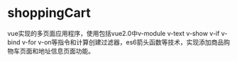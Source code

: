 # shoppingCart
vue实现的多页面应用程序，使用包括vue2.0中v-module v-text v-show v-if v-bind v-for v-on等指令和计算创建过滤器，es6箭头函数等技术，实现添加商品购物车页面和地址信息页面功能。
